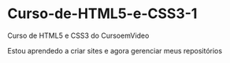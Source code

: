# Curso-de-HTML5-e-CSS3-1
 Curso de HTML5 e CSS3 do CursoemVideo

 Estou aprendedo a criar sites e agora gerenciar meus repositórios